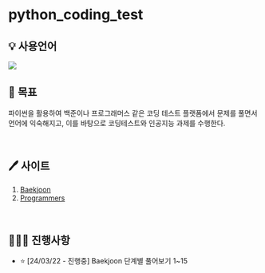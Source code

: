 # python_coding_test

## 💡 사용언어 
<img src="https://img.shields.io/badge/Python-3776AB?style=flat-square&logo=Python&logoColor=white"/>
<br>

## 🐾 목표
파이썬을 활용하여 백준이나 프로그래머스 같은 코딩 테스트 플랫폼에서 문제를 풀면서 언어에 익숙해지고, 이를 바탕으로 코딩테스트와 인공지능 과제를 수행한다.

<br>

## 🖊 사이트
1. [Baekjoon](https://www.acmicpc.net/)
2. [Programmers](https://programmers.co.kr/)

<br>

## 🤸🏻‍♂️ 진행사항
- ⭐️ [24/03/22 - 진행중] Baekjoon 단계별 풀어보기 1~15 

<br>
